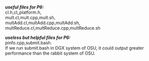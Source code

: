 ***useful files for P6:***<br>
cl.h,cl_platform.h,<br>
mult.cl,mult.cpp,mult.sh,<br>
multAdd.cl,multAdd.cpp,multAdd.sh,<br>
multReduce.cl,multReduce.cpp,multReduce.sh<br>

***useless but helpful files for P6:***<br>
pinfo.cpp,submit.bash.<br>
If we run submit.bash in DGX system of OSU, it could output greater performance than the rabbit system of OSU.
